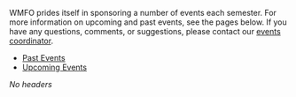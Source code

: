 WMFO prides itself in sponsoring a number of events each semester. For
more information on upcoming and past events, see the pages below. If
you have any questions, comments, or suggestions, please contact our
[events
coordinator](https://wiki.wmfo.org/Executive_Board/Programming_Dept./Events_Office "Events Office").

-   [Past
    Events](https://wiki.wmfo.org/About_WMFO/Events/Past_Events "About_WMFO/Events/Past_Events")
-   [Upcoming
    Events](https://wiki.wmfo.org/About_WMFO/Events/Upcoming_Events "About_WMFO/Events/Upcoming_Events")

*No headers*

